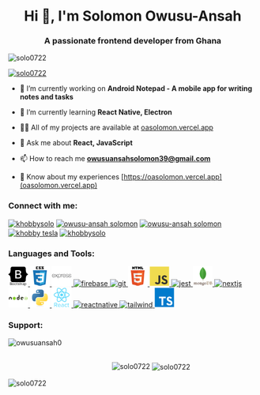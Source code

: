 <h1 align="center">Hi 👋, I'm Solomon Owusu-Ansah</h1>
<h3 align="center">A passionate frontend developer from Ghana</h3>

<p align="left"> <img src="https://komarev.com/ghpvc/?username=solo0722&label=Profile%20views&color=0e75b6&style=flat" alt="solo0722" /> </p>

<p align="left"> <a href="https://github.com/ryo-ma/github-profile-trophy"><img src="https://github-profile-trophy.vercel.app/?username=solo0722" alt="solo0722" /></a> </p>

- 🔭 I’m currently working on **Android Notepad - A mobile app for writing notes and tasks**

- 🌱 I’m currently learning **React Native, Electron**

- 👨‍💻 All of my projects are available at [oasolomon.vercel.app](oasolomon.vercel.app)

- 💬 Ask me about **React, JavaScript**

- 📫 How to reach me **owusuansahsolomon39@gmail.com**

- 📄 Know about my experiences [https://oasolomon.vercel.app](oasolomon.vercel.app)

<h3 align="left">Connect with me:</h3>
<p align="left">
<a href="https://twitter.com/khobbysolo" target="blank"><img align="center" src="https://raw.githubusercontent.com/rahuldkjain/github-profile-readme-generator/master/src/images/icons/Social/twitter.svg" alt="khobbysolo" height="30" width="40" /></a>
<a href="https://linkedin.com/in/owusu-ansah solomon" target="blank"><img align="center" src="https://raw.githubusercontent.com/rahuldkjain/github-profile-readme-generator/master/src/images/icons/Social/linked-in-alt.svg" alt="owusu-ansah solomon" height="30" width="40" /></a>
<a href="https://stackoverflow.com/users/owusu-ansah solomon" target="blank"><img align="center" src="https://raw.githubusercontent.com/rahuldkjain/github-profile-readme-generator/master/src/images/icons/Social/stack-overflow.svg" alt="owusu-ansah solomon" height="30" width="40" /></a>
<a href="https://fb.com/khobby tesla" target="blank"><img align="center" src="https://raw.githubusercontent.com/rahuldkjain/github-profile-readme-generator/master/src/images/icons/Social/facebook.svg" alt="khobby tesla" height="30" width="40" /></a>
<a href="https://instagram.com/khobbysolo" target="blank"><img align="center" src="https://raw.githubusercontent.com/rahuldkjain/github-profile-readme-generator/master/src/images/icons/Social/instagram.svg" alt="khobbysolo" height="30" width="40" /></a>
</p>

<h3 align="left">Languages and Tools:</h3>
<p align="left"> <a href="https://getbootstrap.com" target="_blank" rel="noreferrer"> <img src="https://raw.githubusercontent.com/devicons/devicon/master/icons/bootstrap/bootstrap-plain-wordmark.svg" alt="bootstrap" width="40" height="40"/> </a> <a href="https://www.w3schools.com/css/" target="_blank" rel="noreferrer"> <img src="https://raw.githubusercontent.com/devicons/devicon/master/icons/css3/css3-original-wordmark.svg" alt="css3" width="40" height="40"/> </a> <a href="https://expressjs.com" target="_blank" rel="noreferrer"> <img src="https://raw.githubusercontent.com/devicons/devicon/master/icons/express/express-original-wordmark.svg" alt="express" width="40" height="40"/> </a> <a href="https://firebase.google.com/" target="_blank" rel="noreferrer"> <img src="https://www.vectorlogo.zone/logos/firebase/firebase-icon.svg" alt="firebase" width="40" height="40"/> </a> <a href="https://git-scm.com/" target="_blank" rel="noreferrer"> <img src="https://www.vectorlogo.zone/logos/git-scm/git-scm-icon.svg" alt="git" width="40" height="40"/> </a> <a href="https://www.w3.org/html/" target="_blank" rel="noreferrer"> <img src="https://raw.githubusercontent.com/devicons/devicon/master/icons/html5/html5-original-wordmark.svg" alt="html5" width="40" height="40"/> </a> <a href="https://developer.mozilla.org/en-US/docs/Web/JavaScript" target="_blank" rel="noreferrer"> <img src="https://raw.githubusercontent.com/devicons/devicon/master/icons/javascript/javascript-original.svg" alt="javascript" width="40" height="40"/> </a> <a href="https://jestjs.io" target="_blank" rel="noreferrer"> <img src="https://www.vectorlogo.zone/logos/jestjsio/jestjsio-icon.svg" alt="jest" width="40" height="40"/> </a> <a href="https://www.mongodb.com/" target="_blank" rel="noreferrer"> <img src="https://raw.githubusercontent.com/devicons/devicon/master/icons/mongodb/mongodb-original-wordmark.svg" alt="mongodb" width="40" height="40"/> </a> <a href="https://nextjs.org/" target="_blank" rel="noreferrer"> <img src="https://cdn.worldvectorlogo.com/logos/nextjs-2.svg" alt="nextjs" width="40" height="40"/> </a> <a href="https://nodejs.org" target="_blank" rel="noreferrer"> <img src="https://raw.githubusercontent.com/devicons/devicon/master/icons/nodejs/nodejs-original-wordmark.svg" alt="nodejs" width="40" height="40"/> </a> <a href="https://www.python.org" target="_blank" rel="noreferrer"> <img src="https://raw.githubusercontent.com/devicons/devicon/master/icons/python/python-original.svg" alt="python" width="40" height="40"/> </a> <a href="https://reactjs.org/" target="_blank" rel="noreferrer"> <img src="https://raw.githubusercontent.com/devicons/devicon/master/icons/react/react-original-wordmark.svg" alt="react" width="40" height="40"/> </a> <a href="https://reactnative.dev/" target="_blank" rel="noreferrer"> <img src="https://reactnative.dev/img/header_logo.svg" alt="reactnative" width="40" height="40"/> </a> <a href="https://tailwindcss.com/" target="_blank" rel="noreferrer"> <img src="https://www.vectorlogo.zone/logos/tailwindcss/tailwindcss-icon.svg" alt="tailwind" width="40" height="40"/> </a> <a href="https://www.typescriptlang.org/" target="_blank" rel="noreferrer"> <img src="https://raw.githubusercontent.com/devicons/devicon/master/icons/typescript/typescript-original.svg" alt="typescript" width="40" height="40"/> </a> </p>

<h3 align="left">Support:</h3>
<p><a href="https://www.buymeacoffee.com/owusuansah0"> <img align="left" src="https://cdn.buymeacoffee.com/buttons/v2/default-yellow.png" height="50" width="210" alt="owusuansah0" /></a></p><br><br>

<p><img align="left" src="https://github-readme-stats.vercel.app/api/top-langs?username=solo0722&show_icons=true&locale=en&layout=compact" alt="solo0722" /></p>

<p>&nbsp;<img align="center" src="https://github-readme-stats.vercel.app/api?username=solo0722&show_icons=true&locale=en" alt="solo0722" /></p>

<p><img align="center" src="https://github-readme-streak-stats.herokuapp.com/?user=solo0722&" alt="solo0722" /></p>
